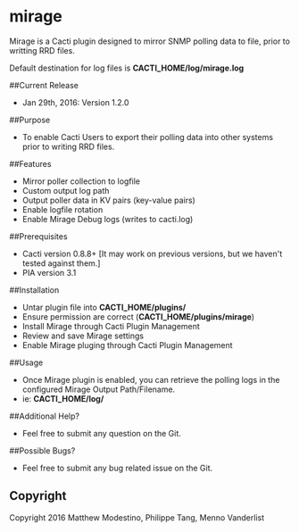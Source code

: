 # mirage
Mirage is a Cacti plugin designed to mirror SNMP polling data to file, prior to writting RRD files.

Default destination for log files is **CACTI_HOME/log/mirage.log**

##Current Release
 * Jan 29th, 2016: Version 1.2.0 

##Purpose
 * To enable Cacti Users to export their polling data into other systems prior to writing RRD files.

##Features
 * Mirror poller collection to logfile
 * Custom output log path
 * Output poller data in KV pairs (key-value pairs)
 * Enable logfile rotation
 * Enable Mirage Debug logs (writes to cacti.log)

##Prerequisites
 * Cacti version 0.8.8+ [It may work on previous versions, but we haven't tested against them.]
 * PIA version 3.1

##Installation
 * Untar plugin file into **CACTI_HOME/plugins/**
 * Ensure permission are correct (**CACTI_HOME/plugins/mirage**)
 * Install Mirage through Cacti Plugin Management
 * Review and save Mirage settings
 * Enable Mirage pluging through Cacti Plugin Management

##Usage
 * Once Mirage plugin is enabled, you can retrieve the polling logs in the configured Mirage Output Path/Filename.
 * ie: **CACTI_HOME/log/**

##Additional Help?
 * Feel free to submit any question on the Git.

##Possible Bugs?
 * Feel free to submit any bug related issue on the Git.

## Copyright
Copyright 2016 Matthew Modestino, Philippe Tang, Menno Vanderlist
